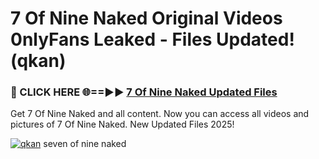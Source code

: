 # 7 Of Nine Naked Original Videos 0nlyFans Leaked - Files Updated! (qkan)

<h3>🔴 CLICK HERE 🌐==►► <a href="https://tinyurl.com/yckcrads" rel="nofollow">7 Of Nine Naked Updated Files</a></h3>

Get 7 Of Nine Naked and all content. Now you can access all videos and pictures of 7 Of Nine Naked. New Updated Files 2025!

[![qkan](https://i.imgur.com/hpKpOFt.gif)](https://tinyurl.com/yckcrads)
seven of nine naked